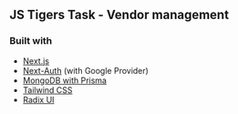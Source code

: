 ## JS Tigers Task - Vendor management

### Built with

- [Next.js](https://nextjs.org/)
- [Next-Auth](https://next-auth.js.org/) (with Google Provider)
- [MongoDB with Prisma](https://www.prisma.io/nextjs)
- [Tailwind CSS](https://tailwindcss.com/)
- [Radix UI](https://www.radix-ui.com/)
